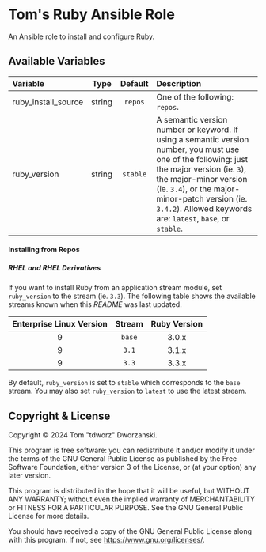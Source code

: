 # Tom's Ruby Ansible Role

An Ansible role to install and configure Ruby.

## Available Variables

| Variable            |  Type   | Default  | Description                                                                                                                                                                                                                                                                              |
|:--------------------|:-------:|:--------:|:-----------------------------------------------------------------------------------------------------------------------------------------------------------------------------------------------------------------------------------------------------------------------------------------|
| ruby_install_source | string  | `repos`  | One of the following: `repos`.                                                                                                                                                                                                                                                           |
| ruby_version        | string  | `stable` | A semantic version number or keyword. If using a semantic version number, you must use one of the following: just the major version (ie. `3`), the major-minor version (ie. `3.4`), or the major-minor-patch version (ie. `3.4.2`). Allowed keywords are: `latest`, `base`, or `stable`. |

#### Installing from Repos

##### RHEL and RHEL Derivatives

If you want to install Ruby from an application stream module, set
`ruby_version` to the stream (ie. `3.3`). The following table shows the
available streams known when this _README_ was last updated.

| Enterprise Linux Version | Stream | Ruby Version |
|:------------------------:|:------:|:------------:|
| 9                        | `base` | 3.0.x        |
| 9                        | `3.1`  | 3.1.x        |
| 9                        | `3.3`  | 3.3.x        |

By default, `ruby_version` is set to `stable` which corresponds to the `base`
stream. You may also set `ruby_version` to `latest` to use the latest stream.

## Copyright &amp; License

Copyright © 2024 Tom "tdworz" Dworzanski.

This program is free software: you can redistribute it and/or modify it under
the terms of the GNU General Public License as published by the Free Software
Foundation, either version 3 of the License, or (at your option) any later
version.

This program is distributed in the hope that it will be useful, but WITHOUT ANY
WARRANTY; without even the implied warranty of MERCHANTABILITY or FITNESS FOR A
PARTICULAR PURPOSE. See the GNU General Public License for more details.

You should have received a copy of the GNU General Public License along with
this program. If not, see <https://www.gnu.org/licenses/>.
